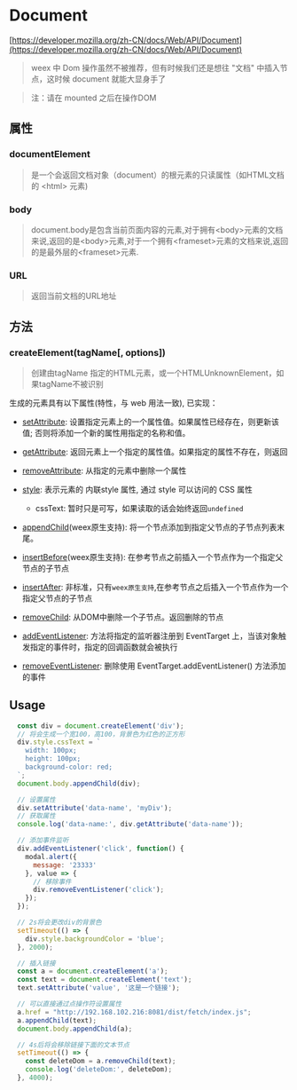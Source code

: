 # Document

[https://developer.mozilla.org/zh-CN/docs/Web/API/Document](https://developer.mozilla.org/zh-CN/docs/Web/API/Document)

> weex 中 Dom 操作虽然不被推荐，但有时候我们还是想往 "文档" 中插入节点，这时候 document 就能大显身手了

> 注：请在 mounted 之后在操作DOM

## 属性

### documentElement

>是一个会返回文档对象（document）的根元素的只读属性（如HTML文档的 \<html\> 元素)

### body

>document.body是包含当前页面内容的元素,对于拥有\<body\>元素的文档来说,返回的是\<body\>元素,对于一个拥有\<frameset\>元素的文档来说,返回的是最外层的\<frameset\>元素.

### URL

> 返回当前文档的URL地址

## 方法

### createElement(tagName[, options])

> 创建由tagName 指定的HTML元素，或一个HTMLUnknownElement，如果tagName不被识别

生成的元素具有以下属性(特性，与 web 用法一致), 已实现：

* [setAttribute](https://developer.mozilla.org/zh-CN/docs/Web/API/Element/setAttribute): 设置指定元素上的一个属性值。如果属性已经存在，则更新该值; 否则将添加一个新的属性用指定的名称和值。

* [getAttribute](https://developer.mozilla.org/zh-CN/docs/Web/API/Element/getAttribute): 返回元素上一个指定的属性值。如果指定的属性不存在，则返回

* [removeAttribute](https://developer.mozilla.org/zh-CN/docs/Web/API/Element/removeAttribute): 从指定的元素中删除一个属性

* [style](https://developer.mozilla.org/zh-CN/docs/Web/API/HTMLElement/style): 表示元素的 内联style 属性, 通过 style 可以访问的 CSS 属性

  * cssText: 暂时只是可写，如果读取的话会始终返回`undefined`

* [appendChild](https://developer.mozilla.org/zh-CN/docs/Web/API/Node/appendChild)(weex原生支持): 将一个节点添加到指定父节点的子节点列表末尾。

* [insertBefore](https://developer.mozilla.org/zh-CN/docs/Web/API/Node/insertBefore)(weex原生支持): 在参考节点之前插入一个节点作为一个指定父节点的子节点

* [insertAfter](https://github.com/apache/incubator-weex/blob/89b7ac4badb48476f8ba0e072ef2dd050d62adff/runtime/vdom/Element.js#L179): 非标准，只有`weex原生支持`,在参考节点之后插入一个节点作为一个指定父节点的子节点

* [removeChild](https://developer.mozilla.org/zh-CN/docs/Web/API/Node/removeChild): 从DOM中删除一个子节点。返回删除的节点

* [addEventListener](https://developer.mozilla.org/zh-CN/docs/Web/API/EventTarget/addEventListener): 方法将指定的监听器注册到 EventTarget 上，当该对象触发指定的事件时，指定的回调函数就会被执行

* [removeEventListener](https://developer.mozilla.org/zh-CN/docs/Web/API/EventTarget/removeEventListener): 删除使用 EventTarget.addEventListener() 方法添加的事件

## Usage

```js
  const div = document.createElement('div');
  // 将会生成一个宽100，高100，背景色为红色的正方形
  div.style.cssText = `
    width: 100px;
    height: 100px;
    background-color: red;
  `;
  document.body.appendChild(div);

  // 设置属性
  div.setAttribute('data-name', 'myDiv');
  // 获取属性
  console.log('data-name:', div.getAttribute('data-name'));

  // 添加事件监听
  div.addEventListener('click', function() {
    modal.alert({
      message: '23333'
    }, value => {
      // 移除事件
      div.removeEventListener('click');
    });
  });

  // 2s将会更改div的背景色
  setTimeout(() => {
    div.style.backgroundColor = 'blue';
  }, 2000);

  // 插入链接
  const a = document.createElement('a');
  const text = document.createElement('text');
  text.setAttribute('value', '这是一个链接');

  // 可以直接通过点操作符设置属性
  a.href = "http://192.168.102.216:8081/dist/fetch/index.js";
  a.appendChild(text);
  document.body.appendChild(a);

  // 4s后将会移除链接下面的文本节点
  setTimeout(() => {
    const deleteDom = a.removeChild(text);
    console.log('deleteDom:', deleteDom);
  }, 4000);
```
